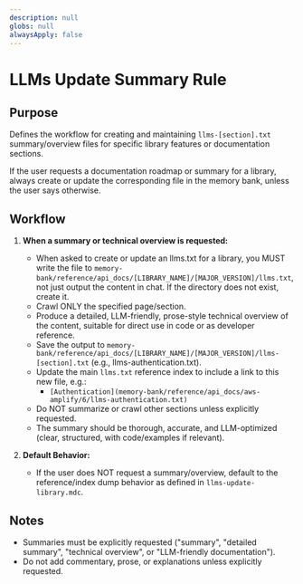```yaml
---
description: null
globs: null
alwaysApply: false
---
```

# LLMs Update Summary Rule

## Purpose

Defines the workflow for creating and maintaining `llms-[section].txt` summary/overview files for specific library features or documentation sections.

If the user requests a documentation roadmap or summary for a library, always create or update the corresponding file in the memory bank, unless the user says otherwise.

## Workflow

1. **When a summary or technical overview is requested:**
   - When asked to create or update an llms.txt for a library, you MUST write the file to `memory-bank/reference/api_docs/[LIBRARY_NAME]/[MAJOR_VERSION]/llms.txt`, not just output the content in chat. If the directory does not exist, create it.
   - Crawl ONLY the specified page/section.
   - Produce a detailed, LLM-friendly, prose-style technical overview of the content, suitable for direct use in code or as developer reference.
   - Save the output to `memory-bank/reference/api_docs/[LIBRARY_NAME]/[MAJOR_VERSION]/llms-[section].txt` (e.g., llms-authentication.txt).
   - Update the main `llms.txt` reference index to include a link to this new file, e.g.:
     - `[Authentication](memory-bank/reference/api_docs/aws-amplify/6/llms-authentication.txt)`
   - Do NOT summarize or crawl other sections unless explicitly requested.
   - The summary should be thorough, accurate, and LLM-optimized (clear, structured, with code/examples if relevant).

2. **Default Behavior:**
   - If the user does NOT request a summary/overview, default to the reference/index dump behavior as defined in `llms-update-library.mdc`.

## Notes
- Summaries must be explicitly requested ("summary", "detailed summary", "technical overview", or "LLM-friendly documentation").
- Do not add commentary, prose, or explanations unless explicitly requested.
